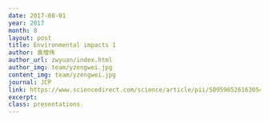 ```yaml
---
date: 2017-08-01
year: 2017
month: 8
layout: post
title: Environmental impacts 1
author: 袁增伟
author_url: zwyuan/index.html
author_img: team/yzengwei.jpg
content_img: team/yzengwei.jpg
journal: JCP
link: https://www.sciencedirect.com/science/article/pii/S0959652616305492
excerpt:
class: presentations
---
```

